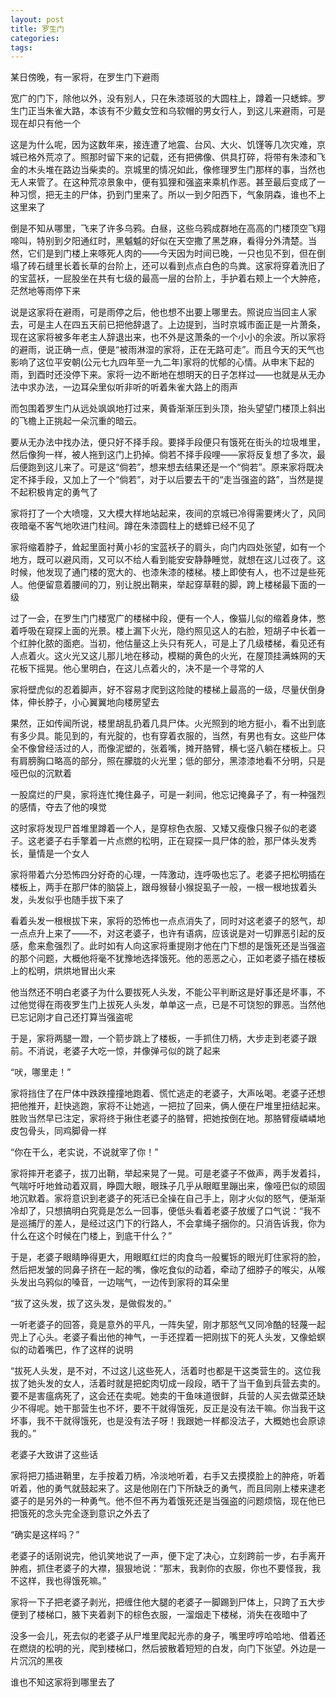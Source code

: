 ```yaml
---
layout: post
title: 罗生门
categories: 
tags: 
---
```


某日傍晚，有一家将，在罗生门下避雨

宽广的门下，除他以外，没有别人，只在朱漆斑驳的大圆柱上，蹲着一只蟋蟀。罗生门正当朱雀大路，本该有不少戴女笠和乌软帽的男女行人，到这儿来避雨，可是现在却只有他一个

这是为什么呢，因为这数年来，接连遭了地震、台风、大火、饥馑等几次灾难，京城已格外荒凉了。照那时留下来的记载，还有把佛像、供具打碎，将带有朱漆和飞金的木头堆在路边当柴卖的。京城里的情况如此，像修理罗生门那样的事，当然也无人来管了。在这种荒凉景象中，便有狐狸和强盗来乘机作恶。甚至最后变成了一种习惯，把无主的尸体，扔到门里来了。所以一到夕阳西下，气象阴森，谁也不上这里来了

倒是不知从哪里，飞来了许多乌鸦。白昼，这些乌鸦成群地在高高的门楼顶空飞翔啼叫，特别到夕阳通红时，黑魆魆的好似在天空撒了黑芝麻，看得分外清楚。当然，它们是到门楼上来啄死人肉的——今天因为时间已晚，一只也见不到，但在倒塌了砖石缝里长着长草的台阶上，还可以看到点点白色的鸟粪。这家将穿着洗旧了的宝蓝袄，一屁股坐在共有七级的最高一层的台阶上，手护着右颊上一个大肿疮，茫然地等雨停下来

说是这家将在避雨，可是雨停之后，他也想不出要上哪里去。照说应当回主人家去，可是主人在四五天前已把他辞退了。上边提到，当时京城市面正是一片萧条，现在这家将被多年老主人辞退出来，也不外是这萧条的一个小小的余波。所以家将的避雨，说正确一点，便是“被雨淋湿的家将，正在无路可走”。而且今天的天气也影响了这位平安朝(公元七九四年至一九二年)家将的忧郁的心情。从申末下起的雨，到酉时还没停下来。家将一边不断地在想明天的日子怎样过——也就是从无办法中求办法，一边耳朵里似听非听的听着朱雀大路上的雨声

而包围着罗生门从远处飒飒地打过来，黄昏渐渐压到头顶，抬头望望门楼顶上斜出的飞檐上正挑起一朵沉重的暗云。

要从无办法中找办法，便只好不择手段。要择手段便只有饿死在街头的垃圾堆里，然后像狗一样，被人拖到这门上扔掉。倘若不择手段哩——家将反复想了多次，最后便跑到这儿来了。可是这“倘若”，想来想去结果还是一个“倘若”。原来家将既决定不择手段，又加上了一个“倘若”，对于以后要去干的“走当强盗的路”，当然是提不起积极肯定的勇气了

家将打了一个大喷嚏，又大模大样地站起来，夜间的京城已冷得需要烤火了，风同夜暗毫不客气地吹进门柱间。蹲在朱漆圆柱上的蟋蟀已经不见了

家将缩着脖子，耸起里面衬黄小衫的宝蓝袄子的肩头，向门内四处张望，如有一个地方，既可以避风雨，又可以不给人看到能安安静静睡觉，就想在这儿过夜了。这时候，他发现了通门楼的宽大的、也漆朱漆的楼梯。楼上即使有人，也不过是些死人。他便留意着腰间的刀，别让脱出鞘来，举起穿草鞋的脚，跨上楼梯最下面的一级

过了一会，在罗生门门楼宽广的楼梯中段，便有一个人，像猫儿似的缩着身体，憋着呼吸在窥探上面的光景。楼上漏下火光，隐约照见这人的右脸，短胡子中长着一个红肿化脓的面疤。当初，他估量这上头只有死人，可是上了几级楼梯，看见还有人点着火。这火光又这儿那儿地在移动，模糊的黄色的火光，在屋顶挂满蛛网的天花板下摇晃。他心里明白，在这儿点着火的，决不是一个寻常的人

家将壁虎似的忍着脚声，好不容易才爬到这险陡的楼梯上最高的一级，尽量伏倒身体，伸长脖子，小心翼翼地向楼房望去

果然，正如传闻所说，楼里胡乱扔着几具尸体。火光照到的地方挺小，看不出到底有多少具。能见到的，有光腚的，也有穿着衣服的，当然，有男也有女。这些尸体全不像曾经活过的人，而像泥塑的，张着嘴，摊开胳臂，横七竖八躺在楼板上。只有肩膀胸口略高的部分，照在朦胧的火光里；低的部分，黑漆漆地看不分明，只是哑巴似的沉默着

一股腐烂的尸臭，家将连忙掩住鼻子，可是一刹间，他忘记掩鼻子了，有一种强烈的感情，夺去了他的嗅觉

这时家将发现尸首堆里蹲着一个人，是穿棕色衣服、又矮又瘦像只猴子似的老婆子。这老婆子右手擎着一片点燃的松明，正在窥探一具尸体的脸，那尸体头发秀长，量情是一个女人

家将带着六分恐怖四分好奇的心理，一阵激动，连呼吸也忘了。老婆子把松明插在楼板上，两手在那尸体的脑袋上，跟母猴替小猴捉虱子一般，一根一根地拔着头发，头发似乎也随手拔下来了

看着头发一根根拔下来，家将的恐怖也一点点消失了，同时对这老婆子的怒气，却一点点升上来了——不，对这老婆子，也许有语病，应该说是对一切罪恶引起的反感，愈来愈强烈了。此时如有人向这家将重提刚才他在门下想的是饿死还是当强盗的那个问题，大概他将毫不犹豫地选择饿死。他的恶恶之心，正如老婆子插在楼板上的松明，烘烘地冒出火来

他当然还不明白老婆子为什么要拔死人头发，不能公平判断这是好事还是坏事，不过他觉得在雨夜罗生门上拔死人头发，单单这一点，已是不可饶恕的罪恶。当然他已忘记刚才自己还打算当强盗呢

于是，家将两腿一蹬，一个箭步跳上了楼板，一手抓住刀柄，大步走到老婆子跟前。不消说，老婆子大吃一惊，并像弹弓似的跳了起来

“吠，哪里走！”

家将挡住了在尸体中跌跌撞撞地跑着、慌忙逃走的老婆子，大声吆喝。老婆子还想把他推开，赶快逃跑，家将不让她逃，一把拉了回来，俩人便在尸堆里扭结起来。胜败当然早已注定，家将终于揪住老婆子的胳臂，把她按倒在地。那胳臂瘦嶙嶙地皮包骨头，同鸡脚骨一样

“你在干么，老实说，不说就宰了你！”

家将摔开老婆子，拔刀出鞘，举起来晃了一晃。可是老婆子不做声，两手发着抖，气喘吁吁地耸动着双肩，睁圆大眼，眼珠子几乎从眼眶里蹦出来，像哑巴似的顽固地沉默着。家将意识到老婆子的死活已全操在自己手上，刚才火似的怒气，便渐渐冷却了，只想搞明白究竟是怎么一回事，便低头看着老婆子放缓了口气说：“我不是巡捕厅的差人，是经过这门下的行路人，不会拿绳子捆你的。只消告诉我，你为什么在这个时候在门楼上，到底干什么？”

于是，老婆子眼睛睁得更大，用眼眶红烂的肉食鸟一般矍铄的眼光盯住家将的脸，然后把发皱的同鼻子挤在一起的嘴，像吃食似的动着，牵动了细脖子的喉尖，从喉头发出乌鸦似的嗓音，一边喘气，一边传到家将的耳朵里

“拔了这头发，拔了这头发，是做假发的。”

一听老婆子的回答，竟是意外的平凡，一阵失望，刚才那怒气又同冷酷的轻蔑一起兜上了心头。老婆子看出他的神气，一手还捏着一把刚拔下的死人头发，又像蛤螟似的动着嘴巴，作了这样的说明

“拔死人头发，是不对，不过这儿这些死人，活着时也都是干这类营生的。这位我拔了她头发的女人，活着时就是把蛇肉切成一段段，晒干了当干鱼到兵营去卖的。要不是害瘟病死了，这会还在卖呢。她卖的干鱼味道很鲜，兵营的人买去做菜还缺少不得呢。她干那营生也不坏，要不干就得饿死，反正是没有法干嘛。你当我干这坏事，我不干就得饿死，也是没有法子呀！我跟她一样都没法子，大概她也会原谅我的。”

老婆子大致讲了这些话

家将把刀插进鞘里，左手按着刀柄，冷淡地听着，右手又去摸摸脸上的肿疮，听着听着，他的勇气就鼓起来了。这是他刚在门下所缺乏的勇气，而且同刚上楼来逮老婆子的是另外的一种勇气。他不但不再为着饿死还是当强盗的问题烦恼，现在他已把饿死的念头完全逐到意识之外去了

“确实是这样吗？”

老婆子的话刚说完，他讥笑地说了一声，便下定了决心，立刻跨前一步，右手离开肿疱，抓住老婆子的大襟，狠狠地说：“那末，我剥你的衣服，你也不要怪我，我不这样，我也得饿死嘛。”

家将一下子把老婆子剥光，把缠住他大腿的老婆子一脚踢到尸体上，只跨了五大步便到了楼梯口，腋下夹着剥下的棕色衣服，一溜烟走下楼梯，消失在夜暗中了

没多一会儿，死去似的老婆子从尸堆里爬起光赤的身子，嘴里哼哼哈哈地、借着还在燃烧的松明的光，爬到楼梯口，然后披散着短短的白发，向门下张望。外边是一片沉沉的黑夜

谁也不知这家将到哪里去了

